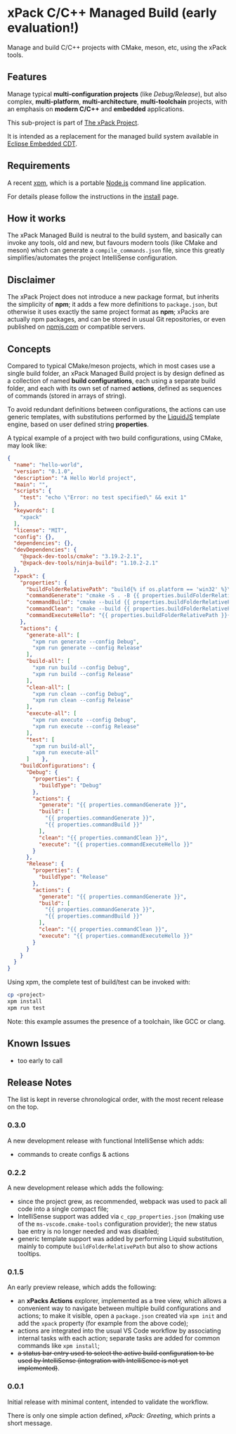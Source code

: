 # xPack C/C++ Managed Build (early evaluation!)

Manage and build C/C++ projects with CMake, meson, etc, using the xPack tools.

## Features

Manage typical **multi-configuration projects** (like _Debug/Release_), but
also complex, **multi-platform**, **multi-architecture**, **multi-toolchain**
projects, with an emphasis on **modern C/C++** and **embedded** applications.

This sub-project is part of [The xPack Project](https://github.com/xpack).

It is intended as a replacement for the managed build system available
in [Eclipse Embedded CDT](https://projects.eclipse.org/projects/iot.embed-cdt/).

## Requirements

A recent [xpm](https://xpack.github.io/xpm/),
which is a portable [Node.js](https://nodejs.org/) command line application.

For details please follow the instructions in the
[install](https://xpack.github.io/install/) page.

## How it works

The xPack Managed Build is neutral to the build system, and basically
can invoke any tools, old and new, but favours modern tools
(like CMake and meson) which can
generate a `compile_commands.json` file, since this
greatly simplifies/automates the project IntelliSense configuration.

## Disclaimer

The xPack Project does not introduce a new package format, but
inherits the simplicity of **npm**; it adds a few more definitions
to `package.json`, but otherwise it uses exactly the same project
format as **npm**; xPacks are actually npm packages, and can be
stored in usual Git repositories, or even published on
[npmjs.com](https://www.npmjs.com/search?q=xpack)
or compatible servers.

## Concepts

Compared to typical CMake/meson projects, which in most cases use a
single build folder, an xPack Managed Build project is
by design defined as a collection of named **build configurations**,
each using a separate build folder, and each with its own set of
named **actions**, defined as sequences of commands (stored in
arrays of string).

To avoid redundant definitions between configurations,
the actions can use generic templates, with substitutions performed by the
[LiquidJS](https://liquidjs.com) template engine, based on
user defined string **properties**.

A typical example of a project with two build configurations,
using CMake, may look like:

```json
{
  "name": "hello-world",
  "version": "0.1.0",
  "description": "A Hello World project",
  "main": "",
  "scripts": {
    "test": "echo \"Error: no test specified\" && exit 1"
  },
  "keywords": [
    "xpack"
  ],
  "license": "MIT",
  "config": {},
  "dependencies": {},
  "devDependencies": {
    "@xpack-dev-tools/cmake": "3.19.2-2.1",
    "@xpack-dev-tools/ninja-build": "1.10.2-2.1"
  },
  "xpack": {
    "properties": {
      "buildFolderRelativePath": "build{% if os.platform == 'win32' %}\\{% else %}/{% endif %}{{ configuration.name | downcase }}",
      "commandGenerate": "cmake -S . -B {{ properties.buildFolderRelativePath }} -G Ninja -D CMAKE_BUILD_TYPE={{ properties.buildType }} -D CMAKE_EXPORT_COMPILE_COMMANDS=ON",
      "commandBuild": "cmake --build {{ properties.buildFolderRelativePath }}",
      "commandClean": "cmake --build {{ properties.buildFolderRelativePath }} --target clean",
      "commandExecuteHello": "{{ properties.buildFolderRelativePath }}{% if os.platform == 'win32' %}\\{% else %}/{% endif %}hello-world"
    },
    "actions": {
      "generate-all": [
        "xpm run generate --config Debug",
        "xpm run generate --config Release"
      ],
      "build-all": [
        "xpm run build --config Debug",
        "xpm run build --config Release"
      ],
      "clean-all": [
        "xpm run clean --config Debug",
        "xpm run clean --config Release"
      ],
      "execute-all": [
        "xpm run execute --config Debug",
        "xpm run execute --config Release"
      ],
      "test": [
        "xpm run build-all",
        "xpm run execute-all"
      ]    },
    "buildConfigurations": {
      "Debug": {
        "properties": {
          "buildType": "Debug"
        },
        "actions": {
          "generate": "{{ properties.commandGenerate }}",
          "build": [
            "{{ properties.commandGenerate }}",
            "{{ properties.commandBuild }}"
          ],
          "clean": "{{ properties.commandClean }}",
          "execute": "{{ properties.commandExecuteHello }}"
        }
      },
      "Release": {
        "properties": {
          "buildType": "Release"
        },
        "actions": {
          "generate": "{{ properties.commandGenerate }}",
          "build": [
            "{{ properties.commandGenerate }}",
            "{{ properties.commandBuild }}"
          ],
          "clean": "{{ properties.commandClean }}",
          "execute": "{{ properties.commandExecuteHello }}"
        }
      }
    }
  }
}
```

Using xpm, the complete test of build/test can be invoked with:

```bash
cp <project>
xpm install
xpm run test
```

Note: this example assumes the presence of a toolchain, like GCC or clang.

## Known Issues

- too early to call

## Release Notes

The list is kept in reverse chronological order, with the most recent
release on the top.

### 0.3.0

A new development release with functional IntelliSense which adds:

- commands to create configs & actions

### 0.2.2

A new development release which adds the following:

- since the project grew, as recommended, webpack was used to pack all code
  into a single compact file;
- IntelliSense support was added via `c_cpp_properties.json` (making
  use of the `ms-vscode.cmake-tools` configuration provider); the new
  status bae entry is no longer needed and was disabled;
- generic template support was added by performing Liquid substitution,
  mainly to compute `buildFolderRelativePath` but also to show
  actions tooltips.

### 0.1.5

An early preview release, which adds the following:

- an **xPacks Actions** explorer, implemented as a tree view, which allows
  a convenient way to navigate between multiple build configurations and
  actions; to make it visible, open a `package.json`
  created via `xpm init` and add the `xpack` property
  (for example from the above code);
- actions are integrated into the usual VS Code workflow by associating
  internal tasks with each action; separate tasks are added for common
  commands like `xpm install`;
- ~~a status bar entry used to select the active build configuration
  to be used by IntelliSense
  (integration with IntelliSence is not yet implemented)~~.

### 0.0.1

Initial release with minimal content, intended to validate the workflow.

There is only one simple action defined, _xPack: Greeting_,
which prints a short message.
